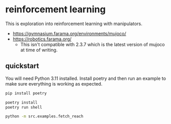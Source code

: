 # reinforcement learning

This is exploration into reinforcement learning with manipulators.

- https://gymnasium.farama.org/environments/mujoco/
- https://robotics.farama.org/
  - This isn't compatible with 2.3.7 which is the latest version of mujoco at time of writing.

## quickstart

You will need Python 3.11 installed.
Install poetry and then run an example to make sure everything is working as expected.

```bash
pip install poetry

poetry install
poetry run shell

python -m src.examples.fetch_reach
```
